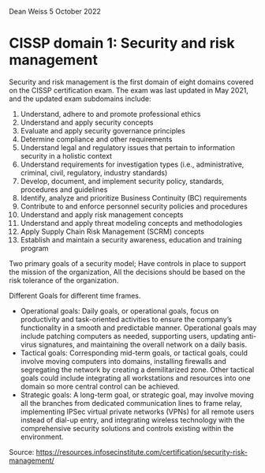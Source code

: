 Dean Weiss
5 October 2022

# CISSP domain 1: Security and risk management
<p> Security and risk management is the first domain of eight domains covered on the CISSP certification exam. The exam was last updated in May 2021, and the updated exam subdomains include:

<ol>
<li> Understand, adhere to and promote professional ethics </li> 
<li> Understand and apply security concepts </li> 
<li> Evaluate and apply security governance principles </li> 
<li> Determine compliance and other requirements </li> 
<li> Understand legal and regulatory issues that pertain to information security in a holistic context </li> 
<li> Understand requirements for investigation types (i.e., administrative, criminal, civil, regulatory, industry standards) </li> 
<li> Develop, document, and implement security policy, standards, procedures and guidelines </li> 
<li> Identify, analyze and prioritize Business Continuity (BC) requirements </li> 
<li> Contribute to and enforce personnel security policies and procedures </li> 
<li> Understand and apply risk management concepts </li> 
<li> Understand and apply threat modeling concepts and methodologies </li> 
<li> Apply Supply Chain Risk Management (SCRM) concepts </li> 
<li> Establish and maintain a security awareness, education and training program </li> 
</ol>
</p>

<p>
Two primary goals of a security model; Have controls in place to support the mission of the organization, All the decisions should be based on the risk tolerance of the organization.
</p>

<p>
Different Goals for different time frames.
<ul>
<li> Operational goals: Daily goals, or operational goals, focus on productivity and task-oriented activities to ensure the company’s functionality in a smooth and predictable manner. Operational goals may include patching computers as needed, supporting users, updating anti-virus signatures, and maintaining the overall network on a daily basis. </li>

<li> Tactical goals: Corresponding mid-term goals, or tactical goals, could involve moving computers into domains, installing firewalls and segregating the network by creating a demilitarized zone. Other tactical goals could include integrating all workstations and resources into one domain so more central control can be achieved. </li>

<li> Strategic goals: A long-term goal, or strategic goal, may involve moving all the branches from dedicated communication lines to frame relay, implementing IPSec virtual private networks (VPNs) for all remote users instead of dial-up entry, and integrating wireless technology with the comprehensive security solutions and controls existing within the environment.</li>
</ul>
</P>

Source: https://resources.infosecinstitute.com/certification/security-risk-management/
